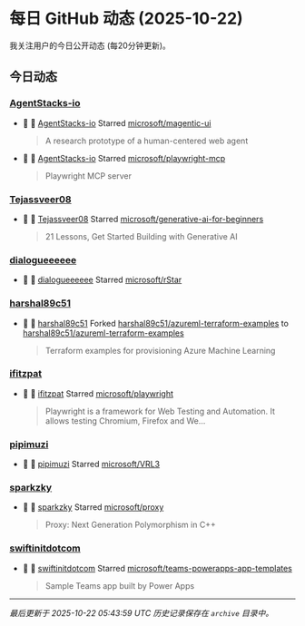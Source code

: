 # 每日 GitHub 动态 (2025-10-22)

我关注用户的今日公开动态 (每20分钟更新)。

## 今日动态

### [AgentStacks-io](https://github.com/AgentStacks-io)
- 🌟 👤 [AgentStacks-io](https://github.com/AgentStacks-io) Starred [microsoft/magentic-ui](https://github.com/microsoft/magentic-ui)
  > A research prototype of a human-centered web agent
- 🌟 👤 [AgentStacks-io](https://github.com/AgentStacks-io) Starred [microsoft/playwright-mcp](https://github.com/microsoft/playwright-mcp)
  > Playwright MCP server

### [Tejassveer08](https://github.com/Tejassveer08)
- 🌟 👤 [Tejassveer08](https://github.com/Tejassveer08) Starred [microsoft/generative-ai-for-beginners](https://github.com/microsoft/generative-ai-for-beginners)
  > 21 Lessons, Get Started Building with Generative AI 

### [dialogueeeeee](https://github.com/dialogueeeeee)
- 🌟 👤 [dialogueeeeee](https://github.com/dialogueeeeee) Starred [microsoft/rStar](https://github.com/microsoft/rStar)

### [harshal89c51](https://github.com/harshal89c51)
- 🍴 👤 [harshal89c51](https://github.com/harshal89c51) Forked [harshal89c51/azureml-terraform-examples](https://github.com/harshal89c51/azureml-terraform-examples) to [harshal89c51/azureml-terraform-examples](https://github.com/harshal89c51/azureml-terraform-examples)
  > Terraform examples for provisioning Azure Machine Learning

### [ifitzpat](https://github.com/ifitzpat)
- 🌟 👤 [ifitzpat](https://github.com/ifitzpat) Starred [microsoft/playwright](https://github.com/microsoft/playwright)
  > Playwright is a framework for Web Testing and Automation. It allows testing Chromium, Firefox and We...

### [pipimuzi](https://github.com/pipimuzi)
- 🌟 👤 [pipimuzi](https://github.com/pipimuzi) Starred [microsoft/VRL3](https://github.com/microsoft/VRL3)

### [sparkzky](https://github.com/sparkzky)
- 🌟 👤 [sparkzky](https://github.com/sparkzky) Starred [microsoft/proxy](https://github.com/microsoft/proxy)
  > Proxy: Next Generation Polymorphism in C++

### [swiftinitdotcom](https://github.com/swiftinitdotcom)
- 🌟 👤 [swiftinitdotcom](https://github.com/swiftinitdotcom) Starred [microsoft/teams-powerapps-app-templates](https://github.com/microsoft/teams-powerapps-app-templates)
  > Sample Teams app built by Power Apps


---
*最后更新于 2025-10-22 05:43:59 UTC*
*历史记录保存在 `archive` 目录中。*

